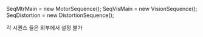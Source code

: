 SeqMtrMain    = new MotorSequence();
SeqVisMain    = new VisionSequence();
SeqDistortion = new DistortionSequence();

각 시퀀스 들은 외부에서 설정 불가
